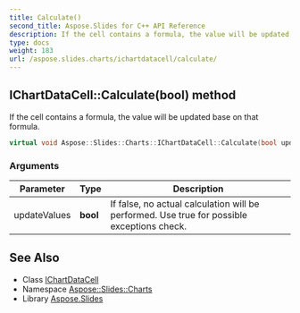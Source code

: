 ```yaml
---
title: Calculate()
second_title: Aspose.Slides for C++ API Reference
description: If the cell contains a formula, the value will be updated base on that formula.
type: docs
weight: 183
url: /aspose.slides.charts/ichartdatacell/calculate/
---
```

## IChartDataCell::Calculate(bool) method


If the cell contains a formula, the value will be updated base on that formula.

```cpp
virtual void Aspose::Slides::Charts::IChartDataCell::Calculate(bool updateValues)=0
```


### Arguments

| Parameter | Type | Description |
| --- | --- | --- |
| updateValues | **bool** | If false, no actual calculation will be performed. Use true for possible exceptions check. |

## See Also

* Class [IChartDataCell](../)
* Namespace [Aspose::Slides::Charts](../../)
* Library [Aspose.Slides](../../../)